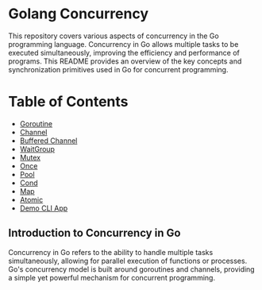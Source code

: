 # Golang Concurrency
This repository covers various aspects of concurrency in the Go programming language. Concurrency in Go allows multiple tasks to be executed simultaneously, improving the efficiency and performance of programs. This README provides an overview of the key concepts and synchronization primitives used in Go for concurrent programming.

# Table of Contents
- [Goroutine](/goroutine)
- [Channel](/channel)
- [Buffered Channel](/buffered_channel)
- [WaitGroup](/waitgroup)
- [Mutex](/mutex)
- [Once](/once)
- [Pool](/pool)
- [Cond](/cond)
- [Map](/map)
- [Atomic](/atomic)
- [Demo CLI App](/banking_app)

## Introduction to Concurrency in Go
Concurrency in Go refers to the ability to handle multiple tasks simultaneously, allowing for parallel execution of functions or processes. Go's concurrency model is built around goroutines and channels, providing a simple yet powerful mechanism for concurrent programming.